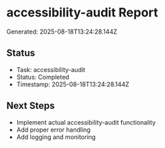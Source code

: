# accessibility-audit Report

Generated: 2025-08-18T13:24:28.144Z

## Status
- Task: accessibility-audit
- Status: Completed
- Timestamp: 2025-08-18T13:24:28.144Z

## Next Steps
- Implement actual accessibility-audit functionality
- Add proper error handling
- Add logging and monitoring
